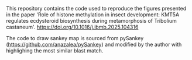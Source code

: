 This repository contains the code used to reproduce the figures presented in the paper 'Role of histone methylation in insect development: KMT5A regulates ecdysteroid biosynthesis during metamorphosis of Tribolium castaneum'. https://doi.org/10.1016/j.ibmb.2025.104316

The code to draw sankey map is sourced from pySankey (https://github.com/anazalea/pySankey) and modified by the author with highlighing the most similar blast match. 
